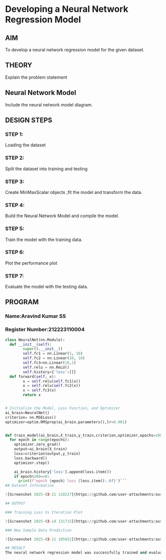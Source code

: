 # Developing a Neural Network Regression Model

## AIM

To develop a neural network regression model for the given dataset.

## THEORY

Explain the problem statement

## Neural Network Model

Include the neural network model diagram.

## DESIGN STEPS

### STEP 1:

Loading the dataset

### STEP 2:

Split the dataset into training and testing

### STEP 3:

Create MinMaxScalar objects ,fit the model and transform the data.

### STEP 4:

Build the Neural Network Model and compile the model.

### STEP 5:

Train the model with the training data.

### STEP 6:

Plot the performance plot

### STEP 7:

Evaluate the model with the testing data.

## PROGRAM
### Name:Aravind Kumar SS
### Register Number:212223110004
```python
class NeuralNet(nn.Module):
  def __init__(self):
        super().__init__()
        self.fc1 = nn.Linear(1, 10)
        self.fc2 = nn.Linear(10, 10)
        self.fc3=nn.Linear(10,1)
        self.relu = nn.ReLU()
        self.history={'loss':[]}
  def forward(self, x):
        x = self.relu(self.fc1(x))
        x = self.relu(self.fc2(x))
        x = self.fc3(x)
        return x


# Initialize the Model, Loss Function, and Optimizer
ai_brain=NeuralNet()
criterion= nn.MSELoss()
optimizer=optim.RMSprop(ai_brain.parameters(),lr=0.001)


def train_model(ai_brain,X_train,y_train,criterion,optimizer,epochs=2000):
  for epoch in range(epochs):
    optimizer.zero_grad()
    output=ai_brain(X_train)
    loss=criterion(output,y_train)
    loss.backward()
    optimizer.step()

    ai_brain.history['loss'].append(loss.item())
    if epoch%200==0:
      print(f'epoch {epoch} loss {loss.item():.6f}')```
## Dataset Information

![Screenshot 2025-03-21 110227](https://github.com/user-attachments/assets/bc127b88-edce-42c6-a49d-35ab02eee25c)

## OUTPUT

### Training Loss Vs Iteration Plot

![Screenshot 2025-03-14 131715](https://github.com/user-attachments/assets/170f75a8-38ec-4b84-95ab-ec8a45f1cd24)

### New Sample Data Prediction

![Screenshot 2025-03-21 105652](https://github.com/user-attachments/assets/0a401cfe-24ab-4ec0-ac88-5cb873ce4bf7)

## RESULT
The neural network regression model was successfully trained and evaluated. The model demonstrated strong predictive performance on unseen data, with a low error rate.

